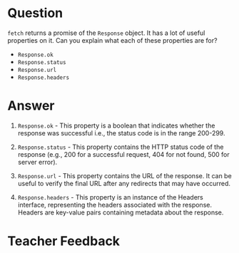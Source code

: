 # Question
`fetch` returns a promise of the `Response` object. It has a lot of useful properties on it. Can you explain what each of these properties are for?

- `Response.ok`
- `Response.status`
- `Response.url`
- `Response.headers`

# Answer

1. `Response.ok` - This property is a boolean that indicates whether the response was successful i.e., the status code is in the range 200-299.

2. `Response.status` - This property contains the HTTP status code of the response (e.g., 200 for a successful request, 404 for not found, 500 for server error).

3. `Response.url` - This property contains the URL of the response. It can be useful to verify the final URL after any redirects that may have occurred.

4. `Response.headers` - This property is an instance of the Headers interface, representing the headers associated with the response. Headers are key-value pairs containing metadata about the response.


# Teacher Feedback
